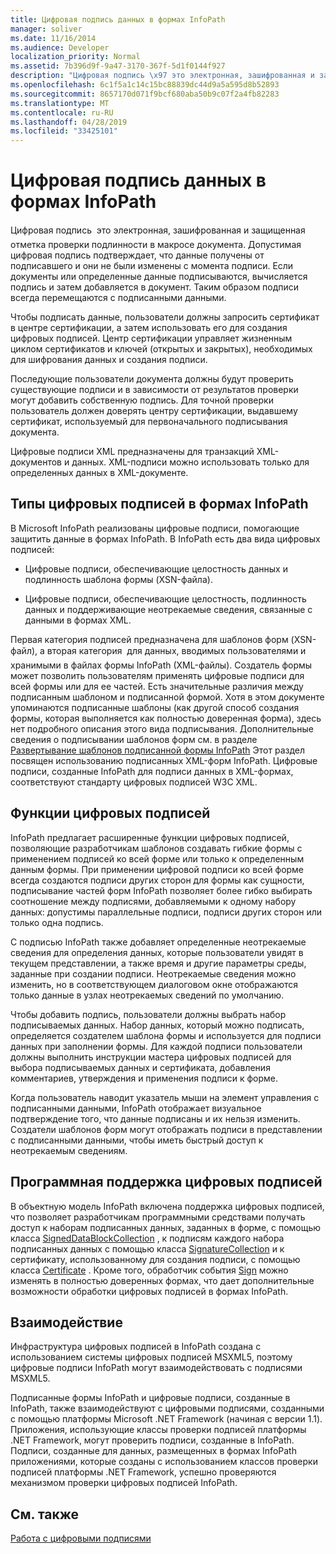 ```yaml
---
title: Цифровая подпись данных в формах InfoPath
manager: soliver
ms.date: 11/16/2014
ms.audience: Developer
localization_priority: Normal
ms.assetid: 7b396d9f-9a47-3170-367f-5d1f0144f927
description: "Цифровая подпись \x97 это электронная, зашифрованная и защищенная отметка проверки подлинности в макросе документа. Допустимая цифровая подпись подтверждает, что данные получены от подписавшего и они не были изменены с момента подписи. Если документы или определенные данные подписываются, вычисляется подпись и затем добавляется в документ. Таким образом подписи всегда перемещаются с подписанными данными."
ms.openlocfilehash: 6c1f5a1c14c15bc88839dc44d9a5a595d8b52893
ms.sourcegitcommit: 8657170d071f9bcf680aba50b9c07f2a4fb82283
ms.translationtype: MT
ms.contentlocale: ru-RU
ms.lasthandoff: 04/28/2019
ms.locfileid: "33425101"
---
```

# <a name="digitally-signing-data-in-infopath-forms"></a>Цифровая подпись данных в формах InfoPath

Цифровая подпись  это электронная, зашифрованная и защищенная отметка проверки подлинности в макросе документа. Допустимая цифровая подпись подтверждает, что данные получены от подписавшего и они не были изменены с момента подписи. Если документы или определенные данные подписываются, вычисляется подпись и затем добавляется в документ. Таким образом подписи всегда перемещаются с подписанными данными.
  
Чтобы подписать данные, пользователи должны запросить сертификат в центре сертификации, а затем использовать его для создания цифровых подписей. Центр сертификации управляет жизненным циклом сертификатов и ключей (открытых и закрытых), необходимых для шифрования данных и создания подписи.
  
Последующие пользователи документа должны будут проверить существующие подписи и в зависимости от результатов проверки могут добавить собственную подпись. Для точной проверки пользователь должен доверять центру сертификации, выдавшему сертификат, используемый для первоначального подписывания документа.
  
Цифровые подписи XML предназначены для транзакций XML-документов и данных. XML-подписи можно использовать только для определенных данных в XML-документе.
  
## <a name="types-of-digital-signatures-in-infopath-forms"></a>Типы цифровых подписей в формах InfoPath

В Microsoft InfoPath реализованы цифровые подписи, помогающие защитить данные в формах InfoPath. В InfoPath есть два вида цифровых подписей:
  
- Цифровые подписи, обеспечивающие целостность данных и подлинность шаблона формы (XSN-файла).
    
- Цифровые подписи, обеспечивающие целостность, подлинность данных и поддерживающие неотрекаемые сведения, связанные с данными в формах XML.
    
Первая категория подписей предназначена для шаблонов форм (XSN-файл), а вторая категория  для данных, вводимых пользователями и хранимыми в файлах формы InfoPath (XML-файлы). Создатель формы может позволить пользователям применять цифровые подписи для всей формы или для ее частей. Есть значительные различия между подписанным шаблоном и подписанной формой. Хотя в этом документе упоминаются подписанные шаблоны (как другой способ создания формы, которая выполняется как полностью доверенная форма), здесь нет подробного описания этого вида подписывания. Дополнительные сведения о подписывании шаблонов форм см. в разделе [Развертывание шаблонов подписанной формы InfoPath](deploying-signed-infopath-form-templates.md) Этот раздел посвящен использованию подписанных XML-форм InfoPath. Цифровые подписи, созданные InfoPath для подписи данных в XML-формах, соответствуют стандарту цифровых подписей W3C XML. 
  
## <a name="digital-signatures-features"></a>Функции цифровых подписей

InfoPath предлагает расширенные функции цифровых подписей, позволяющие разработчикам шаблонов создавать гибкие формы с применением подписей ко всей форме или только к определенным данным формы. При применении цифровой подписи ко всей форме всегда создаются подписи других сторон для формы как сущности, подписывание частей форм InfoPath позволяет более гибко выбирать соотношение между подписями, добавляемыми к одному набору данных: допустимы параллельные подписи, подписи других сторон или только одна подпись.
  
С подписью InfoPath также добавляет определенные неотрекаемые сведения для определения данных, которые пользователи увидят в текущем представлении, а также время и другие параметры среды, заданные при создании подписи. Неотрекаемые сведения можно изменить, но в соответствующем диалоговом окне отображаются только данные в узлах неотрекаемых сведений по умолчанию.
  
Чтобы добавить подпись, пользователи должны выбрать набор подписываемых данных. Набор данных, который можно подписать, определяется создателем шаблона формы и используется для подписи данных при заполнении формы. Для каждой подписи пользователи должны выполнить инструкции мастера цифровых подписей для выбора подписываемых данных и сертификата, добавления комментариев, утверждения и применения подписи к форме.
  
Когда пользователь наводит указатель мыши на элемент управления с подписанными данными, InfoPath отображает визуальное подтверждение того, что данные подписаны и их нельзя изменить. Создатели шаблонов форм могут отображать подписи в представлении с подписанными данными, чтобы иметь быстрый доступ к неотрекаемым сведениям.
  
## <a name="programmatic-support-for-digital-signatures"></a>Программная поддержка цифровых подписей

В объектную модель InfoPath включена поддержка цифровых подписей, что позволяет разработчикам программными средствами получать доступ к наборам подписанных данных, заданных в форме, с помощью класса [SignedDataBlockCollection](https://msdn.microsoft.com/library/Microsoft.Office.InfoPath.SignedDataBlockCollection.aspx) , к подписям каждого набора подписанных данных с помощью класса [SignatureCollection](https://msdn.microsoft.com/library/Microsoft.Office.InfoPath.SignatureCollection.aspx) и к сертификату, использованному для создания подписи, с помощью класса [Certificate](https://msdn.microsoft.com/library/Microsoft.Office.InfoPath.Certificate.aspx) . Кроме того, обработчик события [Sign](https://msdn.microsoft.com/library/Microsoft.Office.InfoPath.FormEvents.Sign.aspx) можно изменять в полностью доверенных формах, что дает дополнительные возможности обработки цифровых подписей в формах InfoPath. 
  
## <a name="interoperability"></a>Взаимодействие

Инфраструктура цифровых подписей в InfoPath создана с использованием системы цифровых подписей MSXML5, поэтому цифровые подписи InfoPath могут взаимодействовать с подписями MSXML5.
  
Подписанные формы InfoPath и цифровые подписи, созданные в InfoPath, также взаимодействуют с цифровыми подписями, созданными с помощью платформы Microsoft .NET Framework (начиная с версии 1.1). Приложения, использующие классы проверки подписей платформы .NET Framework, могут проверить подписи, созданные в InfoPath. Подписи, созданные для данных, размещенных в формах InfoPath приложениями, которые созданы с использованием классов проверки подписей платформы .NET Framework, успешно проверяются механизмом проверки цифровых подписей InfoPath.
  
## <a name="see-also"></a>См. также



[Работа с цифровыми подписями](how-to-work-with-digital-signatures.md)

